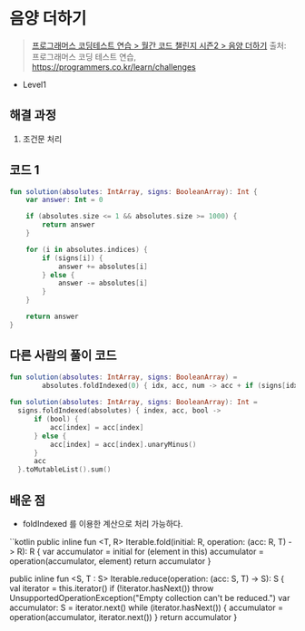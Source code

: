 # 음양 더하기

> [프로그래머스 코딩테스트 연습 > 월간 코드 챌린지 시즌2 > 음양 더하기](https://programmers.co.kr/learn/courses/30/lessons/76501)
> 출처: 프로그래머스 코딩 테스트 연습, https://programmers.co.kr/learn/challenges

- Level1

## 해결 과정

1. 조건문 처리

## 코드 1

```kotlin
fun solution(absolutes: IntArray, signs: BooleanArray): Int {
    var answer: Int = 0

    if (absolutes.size <= 1 && absolutes.size >= 1000) {
        return answer
    }

    for (i in absolutes.indices) {
        if (signs[i]) {
            answer += absolutes[i]
        } else {
            answer -= absolutes[i]
        }
    }

    return answer
}
```

## 다른 사람의 풀이 코드 

```kotlin
fun solution(absolutes: IntArray, signs: BooleanArray) =
        absolutes.foldIndexed(0) { idx, acc, num -> acc + if (signs[idx]) num else -num }
        
fun solution(absolutes: IntArray, signs: BooleanArray): Int =   
  signs.foldIndexed(absolutes) { index, acc, bool ->
      if (bool) {
          acc[index] = acc[index]
      } else {
          acc[index] = acc[index].unaryMinus()
      }
      acc
  }.toMutableList().sum()
```

## 배운 점

- foldIndexed 를 이용한 계산으로 처리 가능하다.

``kotlin
public inline fun <T, R> Iterable<T>.fold(initial: R, operation: (acc: R, T) -> R): R {
    var accumulator = initial
    for (element in this) accumulator = operation(accumulator, element)
    return accumulator
}


public inline fun <S, T : S> Iterable<T>.reduce(operation: (acc: S, T) -> S): S {
    val iterator = this.iterator()
    if (!iterator.hasNext()) throw UnsupportedOperationException("Empty collection can't be reduced.")
    var accumulator: S = iterator.next()
    while (iterator.hasNext()) {
        accumulator = operation(accumulator, iterator.next())
    }
    return accumulator
}
```
